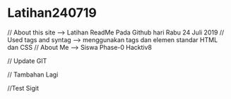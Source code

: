 # Latihan240719
// About this site
  --> Latihan ReadMe Pada Github hari Rabu 24 Juli 2019
 // Used tags and syntag
  --> menggunakan tags dan elemen standar HTML dan CSS
 // About Me
  --> Siswa Phase-0 Hacktiv8

// Update GIT

// Tambahan Lagi

//Test Sigit
